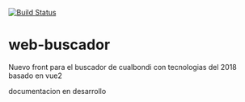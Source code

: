 [![Build Status](https://travis-ci.org/cualbondi/web-buscador.svg?branch=master)](https://travis-ci.org/cualbondi/web-buscador)

# web-buscador
Nuevo front para el buscador de cualbondi con tecnologias del 2018 basado en vue2

documentacion en desarrollo
